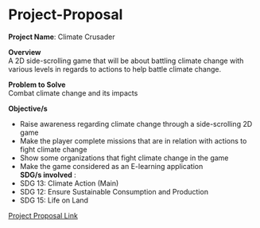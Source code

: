 # Project-Proposal
**Project Name**: Climate Crusader  
  
**Overview**  
A 2D side-scrolling game that will be about battling climate change with various levels in regards to actions to help battle climate change.  
  
**Problem to Solve**  
Combat climate change and its impacts
    
**Objective/s** 
- Raise awareness regarding climate change through a side-scrolling 2D game   
- Make the player complete missions that are in relation with actions to fight climate change  
- Show some organizations that fight climate change in the game  
- Make the game considered as an E-learning application  
**SDG/s involved** : 
- SDG 13: Climate Action (Main)  
- SDG 12: Ensure Sustainable Consumption and Production  
- SDG 15: Life on Land  

[Project Proposal Link](https://docs.google.com/document/d/1P-lUaVXOzxEUqOiXUwURRULuf00wNly5J4kTshQdOCA/edit)
